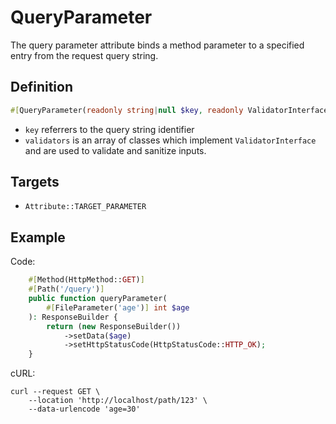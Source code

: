 # QueryParameter

The query parameter attribute binds a method parameter to a specified entry from the request query string.

## Definition
```php
#[QueryParameter(readonly string|null $key, readonly ValidatorInterface[] $validators = [])]
```

- `key` referrers to the query string identifier
- `validators` is an array of classes which implement `ValidatorInterface` and are used to validate and sanitize inputs.

## Targets

- `Attribute::TARGET_PARAMETER`

## Example

Code:
```php
    #[Method(HttpMethod::GET)]
    #[Path('/query')]
    public function queryParameter(
        #[FileParameter('age')] int $age
    ): ResponseBuilder {
        return (new ResponseBuilder())
            ->setData($age)
            ->setHttpStatusCode(HttpStatusCode::HTTP_OK);
    }
```

cURL:
```shell
curl --request GET \
    --location 'http://localhost/path/123' \
    --data-urlencode 'age=30'
```
